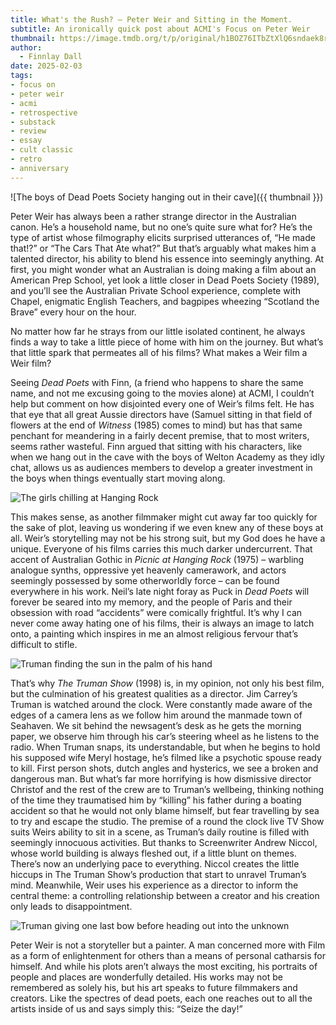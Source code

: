 ```yaml
---
title: What's the Rush? – Peter Weir and Sitting in the Moment.
subtitle: An ironically quick post about ACMI's Focus on Peter Weir
thumbnail: https://image.tmdb.org/t/p/original/h1BOZ76ITbZtXlQ6sndaek8rQjg.jpg
author:
  - Finnlay Dall
date: 2025-02-03
tags:
- focus on
- peter weir
- acmi
- retrospective
- substack
- review
- essay
- cult classic
- retro
- anniversary
---
```

![The boys of Dead Poets Society hanging out in their cave]({{ thumbnail }})

Peter Weir has always been a rather strange director in the Australian canon. He’s a household name, but no one’s quite sure what for? He’s the type of artist whose filmography elicits surprised utterances of, “He made that!?” or “The Cars That Ate what?” But that’s arguably what makes him a talented director, his ability to blend his essence into seemingly anything. At first, you might wonder what an Australian is doing making a film about an American Prep School, yet look a little closer in Dead Poets Society (1989), and you’ll see the Australian Private School experience, complete with Chapel, enigmatic English Teachers, and bagpipes wheezing “Scotland the Brave” every hour on the hour.

No matter how far he strays from our little isolated continent, he always finds a way to take a little piece of home with him on the journey. But what’s that little spark that permeates all of his films? What makes a Weir film a Weir film?

Seeing *Dead Poets* with Finn, (a friend who happens to share the same name, and not me excusing going to the movies alone) at ACMI, I couldn’t help but comment on how disjointed every one of Weir’s films felt. He has that eye that all great Aussie directors have (Samuel sitting in that field of flowers at the end of *Witness* (1985) comes to mind) but has that same penchant for meandering in a fairly decent premise, that to most writers, seems rather wasteful. Finn argued that sitting with his characters, like when we hang out in the cave with the boys of Welton Academy as they idly chat, allows us as audiences members to develop a greater investment in the boys when things eventually start moving along.

![The girls chilling at Hanging Rock](https://image.tmdb.org/t/p/original/41Mlaj6wfjlF4wQaVH0tjfDXvMi.jpg)

This makes sense, as another filmmaker might cut away far too quickly for the sake of plot, leaving us wondering if we even knew any of these boys at all. Weir’s storytelling may not be his strong suit, but my God does he have a unique. Everyone of his films carries this much darker undercurrent. That accent of Australian Gothic in *Picnic at Hanging Rock* (1975) – warbling analogue synths, oppressive yet heavenly camerawork, and actors seemingly possessed by some otherworldly force – can be found everywhere in his work. Neil’s late night foray as Puck in *Dead Poets* will forever be seared into my memory, and the people of Paris and their obsession with road “accidents” were comically frightful. It’s why I can never come away hating one of his films, their is always an image to latch onto, a painting which inspires in me an almost religious fervour that’s difficult to stifle.

![Truman finding the sun in the palm of his hand](https://image.tmdb.org/t/p/original/bRRxELS8dK3cpqFhaTQcIENAPOI.jpg)

That’s why *The Truman Show* (1998) is, in my opinion, not only his best film, but the culmination of his greatest qualities as a director. Jim Carrey’s Truman is watched around the clock. Were constantly made aware of the edges of a camera lens as we follow him around the manmade town of Seahaven. We sit behind the newsagent’s desk as he gets the morning paper, we observe him through his car’s steering wheel as he listens to the radio. When Truman snaps, its understandable, but when he begins to hold his supposed wife Meryl hostage, he’s filmed like a psychotic spouse ready to kill. First person shots, dutch angles and hysterics, we see a broken and dangerous man. But what’s far more horrifying is how dismissive director Christof and the rest of the crew are to Truman’s wellbeing, thinking nothing of the time they traumatised him by “killing” his father during a boating accident so that he would not only blame himself, but fear travelling by sea to try and escape the studio. The premise of a round the clock live TV Show suits Weirs ability to sit in a scene, as Truman’s daily routine is filled with seemingly innocuous activities. But thanks to Screenwriter Andrew Niccol, whose world building is always fleshed out, if a little blunt on themes. There’s now an underlying pace to everything. Niccol creates the little hiccups in The Truman Show’s production that start to unravel Truman’s mind. Meanwhile, Weir uses his experience as a director to inform the central theme: a controlling relationship between a creator and his creation only leads to disappointment.

![Truman giving one last bow before heading out into the unknown](https://image.tmdb.org/t/p/original/yrVtvlL4X3YrBF2VWMh5jN55XCS.jpg)

Peter Weir is not a storyteller but a painter. A man concerned more with Film as a form of enlightenment for others than a means of personal catharsis for himself. And while his plots aren’t always the most exciting, his portraits of people and places are wonderfully detailed. His works may not be remembered as solely his, but his art speaks to future filmmakers and creators. Like the spectres of dead poets, each one reaches out to all the artists inside of us and says simply this: “Seize the day!”
